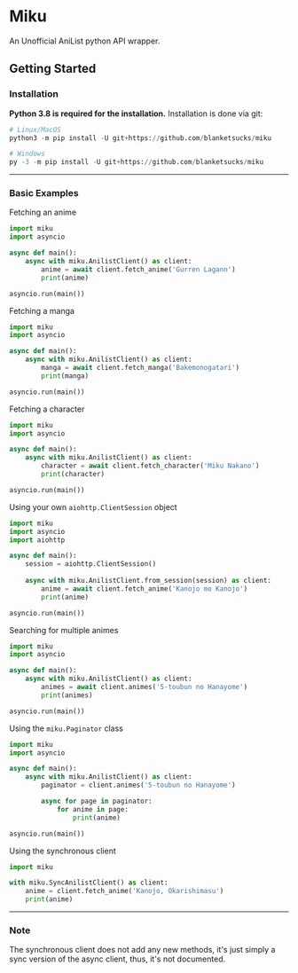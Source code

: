 # Miku

An Unofficial AniList python API wrapper.

## Getting Started

### Installation

**Python 3.8 is required for the installation.**
Installation is done via git:
```py
# Linux/MacOS
python3 -m pip install -U git+https://github.com/blanketsucks/miku

# Windows
py -3 -m pip install -U git+https://github.com/blanketsucks/miku
```
-----

### Basic Examples

Fetching an anime
```py
import miku
import asyncio

async def main():
    async with miku.AnilistClient() as client:
        anime = await client.fetch_anime('Gurren Lagann')
        print(anime)

asyncio.run(main())
```

Fetching a manga
```py
import miku
import asyncio

async def main():
    async with miku.AnilistClient() as client:
        manga = await client.fetch_manga('Bakemonogatari')
        print(manga)

asyncio.run(main())
```

Fetching a character
```py
import miku
import asyncio

async def main():
    async with miku.AnilistClient() as client:
        character = await client.fetch_character('Miku Nakano')
        print(character)

asyncio.run(main())
```

Using your own `aiohttp.ClientSession` object
```py
import miku
import asyncio
import aiohttp

async def main():
    session = aiohttp.ClientSession()
    
    async with miku.AnilistClient.from_session(session) as client:
        anime = await client.fetch_anime('Kanojo mo Kanojo')
        print(anime)

asyncio.run(main())
```

Searching for multiple animes
```py
import miku
import asyncio

async def main():
    async with miku.AnilistClient() as client:
        animes = await client.animes('5-toubun no Hanayome')
        print(animes)

asyncio.run(main())
```

Using the `miku.Paginator` class
```py
import miku
import asyncio

async def main():
    async with miku.AnilistClient() as client:
        paginator = client.animes('5-toubun no Hanayome')

        async for page in paginator:
            for anime in page:
                print(anime)

asyncio.run(main())
```

Using the synchronous client
```py
import miku

with miku.SyncAnilistClient() as client:
    anime = client.fetch_anime('Kanojo, Okarishimasu')
    print(anime)

```

-----

### Note
The synchronous client does not add any new methods, it's just simply a sync version of the async client, thus, it's not documented.